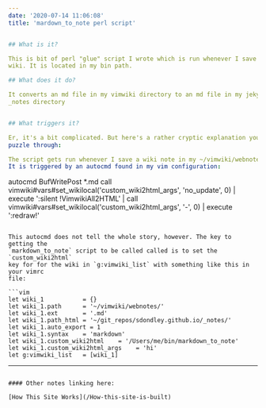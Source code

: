 ```yaml
---
date: '2020-07-14 11:06:08'
title: 'mardown_to_note perl script'


## What is it?

This is bit of perl "glue" script I wrote which is run whenever I save a note in my
wiki. It is located in my bin path.

## What does it do?

It converts an md file in my vimwiki directory to an md file in my jekyll site's
_notes directory


## What triggers it?

Er, it's a bit complicated. But here's a rather cryptic explanation you can
puzzle through:

The script gets run whenever I save a wiki note in my ~/vimwiki/webnotes folder.
It is triggered by an autocmd found in my vim configuration:

```
autocmd BufWritePost *.md call vimwiki#vars#set_wikilocal('custom_wiki2html_args', 'no_update', 0) | execute ':silent !VimwikiAll2HTML' | call vimwiki#vars#set_wikilocal('custom_wiki2html_args', '-', 0) | execute ':redraw!'
```

This autocmd does not tell the whole story, however. The key to getting the
`markdown_to_note` script to be called called is to set the `custom_wiki2html`
key for for the wiki in `g:vimwiki_list` with something like this in your vimrc
file:

```vim
let wiki_1           = {}
let wiki_1.path      = '~/vimwiki/webnotes/'
let wiki_1.ext       = '.md'
let wiki_1.path_html = '~/git_repos/sdondley.github.io/_notes/'
let wiki_1.auto_export = 1
let wiki_1.syntax    = 'markdown'
let wiki_1.custom_wiki2html    = '/Users/me/bin/markdown_to_note'
let wiki_1.custom_wiki2html_args    = 'hi'
let g:vimwiki_list   = [wiki_1]

```

---
```

#### Other notes linking here:

[How This Site Works](/How-this-site-is-built)
